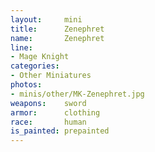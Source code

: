 ```yaml
---
layout:     mini
title:      Zenephret
name:       Zenephret
line:       
- Mage Knight
categories:
- Other Miniatures
photos:
- minis/other/MK-Zenephret.jpg
weapons:    sword
armor:      clothing
race:       human
is_painted: prepainted
---
```


